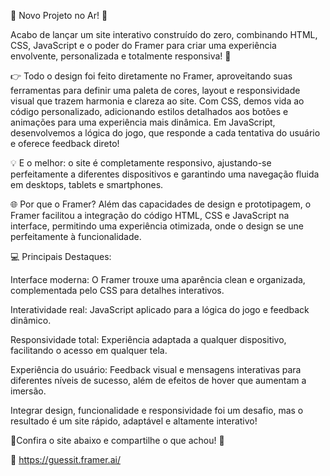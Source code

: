 🚀 Novo Projeto no Ar! 🚀



Acabo de lançar um site interativo construído do zero, combinando HTML, CSS, JavaScript e o poder do Framer para criar uma experiência envolvente, personalizada e totalmente responsiva! 🎉

👉 Todo o design foi feito diretamente no Framer, aproveitando suas ferramentas para definir uma paleta de cores, layout e responsividade visual que trazem harmonia e clareza ao site. Com CSS, demos vida ao código personalizado, adicionando estilos detalhados aos botões e animações para uma experiência mais dinâmica. Em JavaScript, desenvolvemos a lógica do jogo, que responde a cada tentativa do usuário e oferece feedback direto!

💡 E o melhor: o site é completamente responsivo, ajustando-se perfeitamente a diferentes dispositivos e garantindo uma navegação fluida em desktops, tablets e smartphones.

🌐 Por que o Framer? Além das capacidades de design e prototipagem, o Framer facilitou a integração do código HTML, CSS e JavaScript na interface, permitindo uma experiência otimizada, onde o design se une perfeitamente à funcionalidade.

💻 Principais Destaques:

Interface moderna: O Framer trouxe uma aparência clean e organizada, complementada pelo CSS para detalhes interativos.

Interatividade real: JavaScript aplicado para a lógica do jogo e feedback dinâmico.

Responsividade total: Experiência adaptada a qualquer dispositivo, facilitando o acesso em qualquer tela.

Experiência do usuário: Feedback visual e mensagens interativas para diferentes níveis de sucesso, além de efeitos de hover que aumentam a imersão.

Integrar design, funcionalidade e responsividade foi um desafio, mas o resultado é um site rápido, adaptável e altamente interativo!



🚀Confira o site abaixo e compartilhe o que achou! 🚀



🔗 https://guessit.framer.ai/
